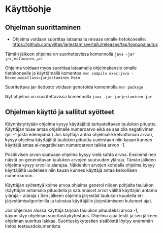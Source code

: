 # Käyttöohje

## Ohjelman suorittaminen

- Ohjelma voidaan suorittaa lataamalla release omalle tietokoneelle:
https://github.com/viltas/jarjestamisvertailu/releases/tag/loppupalautus

Tämän jälkeen ohjelma on suoritettavissa komennolla 
`java -jar jarjestaminen.jar`


Ohjelma voidaan myös suorittaa lataamalla ohjelmakansio omalle tietokoneelle ja käyttämällä komentoa
`mvn compile exec:java -Dexec.mainClass=jarjestaminen.Main`

Suoritettava jar-tiedosto voidaan generoida komennolla
`mvn package`

Nyt ohjelma on suoritettavissa komennolla
`java -jar jarjestaminen.jar`


## Ohjelman käyttö ja sallitut syötteet

Käynnistyttyään ohjelma kysyy käyttäjältä tarkasteltavan taulukon pituutta. Käyttäjän tulee antaa ohjelmalle numeroarvo eikä se saa olla negatiivinen (pl. -1 josta edempänä.) Jos käyttäjä antaa ohjelmalle kelvottoman arvon, kysyy ohjelma käyttäjältä taulukon pituutta uudestaan niin kauan kunnes käyttäjä antaa ei-negatiivisen numeroarvon taikka arvon -1.

Positiivisen arvon saatuaan ohjelma kysyy vielä kahta arvoa. Ensimmäinen näistä on generoitavan taulukon arvojen suuruuden yläraja. Tämän jälkeen ohjelma kysyy arvoille alarajaa. Näidenkin arvojen kohdalla ohjelma kysyy käyttäjältä uudelleen niin kauan kunnes käyttäjä antaa kelvollisen numeroarvon.

Käyttäjän syötettyä kolme arvoa ohjelma generoi niiden pohjalta taulukon (käyttäjän antamalla pituudella ja satunnaiset arvot väliltä käyttäjän antama yläraja - alaraja.) Sen jälkeen ohjelma järjestää taulukon kuudella eri järjestämisalgoritmilla ja tulostaa käyttäjälle järjestämiseen kuluneet ajat.


Jos ohjelman alussa käyttäjä tarjoaa taulukon pituudeksi arvoa -1, käynnistyy ohjelman suorituskykytestaus. Ohjelma ajaa testit ja sen jälkeen ohjelman suoritus lakkaa. Suorituskykytestien sisällöstä löytyy enemmän tietoa testausdokumentista.

